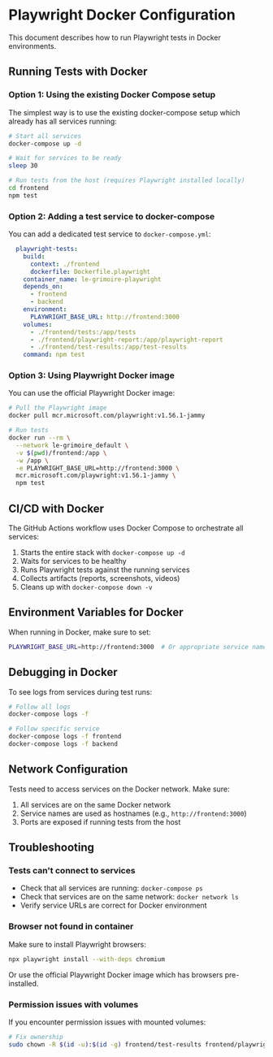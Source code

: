 # Playwright Docker Configuration

This document describes how to run Playwright tests in Docker environments.

## Running Tests with Docker

### Option 1: Using the existing Docker Compose setup

The simplest way is to use the existing docker-compose setup which already has all services running:

```bash
# Start all services
docker-compose up -d

# Wait for services to be ready
sleep 30

# Run tests from the host (requires Playwright installed locally)
cd frontend
npm test
```

### Option 2: Adding a test service to docker-compose

You can add a dedicated test service to `docker-compose.yml`:

```yaml
  playwright-tests:
    build:
      context: ./frontend
      dockerfile: Dockerfile.playwright
    container_name: le-grimoire-playwright
    depends_on:
      - frontend
      - backend
    environment:
      PLAYWRIGHT_BASE_URL: http://frontend:3000
    volumes:
      - ./frontend/tests:/app/tests
      - ./frontend/playwright-report:/app/playwright-report
      - ./frontend/test-results:/app/test-results
    command: npm test
```

### Option 3: Using Playwright Docker image

You can use the official Playwright Docker image:

```bash
# Pull the Playwright image
docker pull mcr.microsoft.com/playwright:v1.56.1-jammy

# Run tests
docker run --rm \
  --network le-grimoire_default \
  -v $(pwd)/frontend:/app \
  -w /app \
  -e PLAYWRIGHT_BASE_URL=http://frontend:3000 \
  mcr.microsoft.com/playwright:v1.56.1-jammy \
  npm test
```

## CI/CD with Docker

The GitHub Actions workflow uses Docker Compose to orchestrate all services:

1. Starts the entire stack with `docker-compose up -d`
2. Waits for services to be healthy
3. Runs Playwright tests against the running services
4. Collects artifacts (reports, screenshots, videos)
5. Cleans up with `docker-compose down -v`

## Environment Variables for Docker

When running in Docker, make sure to set:

```bash
PLAYWRIGHT_BASE_URL=http://frontend:3000  # Or appropriate service name
```

## Debugging in Docker

To see logs from services during test runs:

```bash
# Follow all logs
docker-compose logs -f

# Follow specific service
docker-compose logs -f frontend
docker-compose logs -f backend
```

## Network Configuration

Tests need to access services on the Docker network. Make sure:

1. All services are on the same Docker network
2. Service names are used as hostnames (e.g., `http://frontend:3000`)
3. Ports are exposed if running tests from the host

## Troubleshooting

### Tests can't connect to services

- Check that all services are running: `docker-compose ps`
- Check that services are on the same network: `docker network ls`
- Verify service URLs are correct for Docker environment

### Browser not found in container

Make sure to install Playwright browsers:

```bash
npx playwright install --with-deps chromium
```

Or use the official Playwright Docker image which has browsers pre-installed.

### Permission issues with volumes

If you encounter permission issues with mounted volumes:

```bash
# Fix ownership
sudo chown -R $(id -u):$(id -g) frontend/test-results frontend/playwright-report
```
